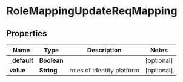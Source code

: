 # RoleMappingUpdateReqMapping

## Properties
Name | Type | Description | Notes
------------ | ------------- | ------------- | -------------
**_default** | **Boolean** |  |  [optional]
**value** | **String** | roles of identity platform |  [optional]
